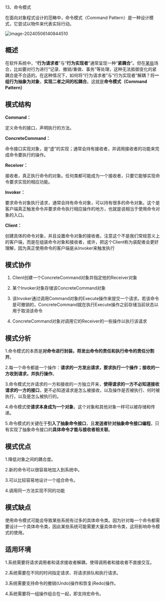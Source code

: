 13、命令模式

在面向对象程式设计的范畴中，命令模式（Command Pattern）是一种设计模式，它尝试以物件来代表实际行动。

![image-20240506140844510](C:\Users\75414\AppData\Roaming\Typora\typora-user-images\image-20240506140844510.png)

## 概述

在软件系统中，“**行为请求者**”与“**行为实现者**”通常呈现一种“**紧耦合**”。但在[某些](https://baike.baidu.com/item/某些/0?fromModule=lemma_inlink)场合，比如要对行为进行“记录、撤销/重做、事务”等处理，这种无法抵御变化的紧耦合是不合适的。在这种情况下，如何将“行为请求者”与“行为实现者”解耦？将**一组行为抽象为对象**，**实现二者之间的松耦合**。这就是**命令模式（Command Pattern）**

## 模式结构

**Command：**

定义命令的接口，声明执行的方法。

**ConcreteCommand：**

命令接口实现对象，是“虚”的实现；通常会持有接收者，并调用接收者的功能来完成命令要执行的操作。

**Receiver：**

接收者，真正执行命令的对象。任何类都可能成为一个接收者，只要它能够实现命令要求实现的相应功能。

**Invoker：**

要求命令对象执行请求，通常会持有命令对象，可以持有很多的命令对象。这个是客户端真正触发命令并要求命令执行相应操作的地方，也就是说相当于使用命令对象的入口。

**Client：**

创建具体的命令对象，并且设置命令对象的接收者。注意这个不是我们常规意义上的客户端，而是在组装命令对象和接收者，或许，把这个Client称为装配者会更好理解，因为真正使用命令的客户端是从Invoker来触发执行

## 模式协作

1. Client创建一个ConcreteCommand对象并指定他的Receiver对象

2. 某个Invoker对象存储该ConcreteCommand对象

3. 该Invoker通过调用Command对象的Execute操作来提交一个请求。若该命令是可撤销的，ConcreteCommand就在执行Execute操作之前存储当前状态以用于取消该命令

4. ConcreteCommand对象对调用它的Receiver的一些操作以执行该请求

## 模式分析

1.命令模式的本质是**对命令进行封装，将发出命令的责任和执行命令的责任分割开**。

2.每一个命令都是一个操作：**请求的一方发出请求，要求执行一个操作；接收的一方收到请求，并执行操作**。

3.命令模式允许请求的一方和接收的一方独立开来，**使得请求的一方不必知道接收请求的一方的接口**，更不必知道请求是怎么被接收，以及操作是否被执行、何时被执行，以及是怎么被执行的。

4.命令模式使**请求本身成为一个对象**，这个对象和其他对象一样可以被存储和传递。

5.命令模式的关键在于**引入了抽象命令接口**，且**发送者针对抽象命令接口编程**，只有实现了抽象命令接口的**具体命令才能与接收者相关联**。

## 模式优点

1.降低对象之间的耦合度。

2.新的命令可以很容易地加入到系统中。

3.可以比较容易地设计一个组合命令。

4.调用同一方法实现不同的功能

## 模式缺点

使用命令模式可能会导致某些系统有过多的具体命令类。因为针对每一个命令都需要设计一个具体命令类，因此某些系统可能需要大量具体命令类，这将影响命令模式的使用。

## 适用环境

1.系统需要将请求调用者和请求接收者解耦，使得调用者和接收者不直接交互。

2.系统需要在不同的时间指定请求、将请求排队和执行请求。

3.系统需要支持命令的撤销(Undo)操作和恢复(Redo)操作。

4.系统需要将一组操作组合在一起，即支持宏命令。